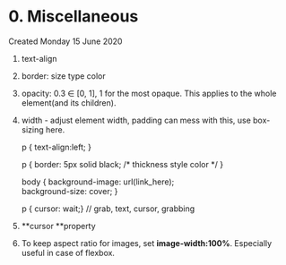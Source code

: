 # 0. Miscellaneous
Created Monday 15 June 2020


1. text-align
2. border: size type color
3. opacity: 0.3 ∈ [0, 1], 1 for the most opaque. This applies to the whole element(and its children).
4. width - adjust element width, padding can mess with this, use box-sizing here.

	p { text-align:left; }

	p { border: 5px solid black; /* thickness style color */ }

	body
	{
		background-image: url(link_here);	
		background-size: cover;
	}

	p { cursor: wait;} // grab, text, cursor, grabbing


5. **cursor **property
6. To keep aspect ratio for images, set **image-width:100%**. Especially useful in case of flexbox.


